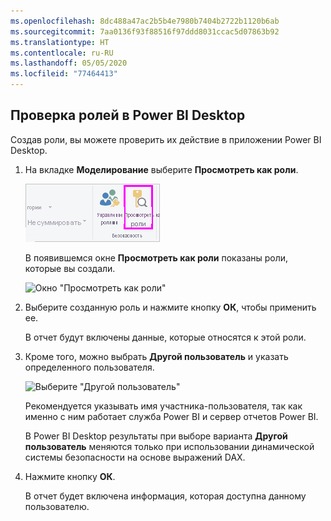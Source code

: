```yaml
---
ms.openlocfilehash: 8dc488a47ac2b5b4e7980b7404b2722b1120b6ab
ms.sourcegitcommit: 7aa0136f93f88516f97ddd8031ccac5d07863b92
ms.translationtype: HT
ms.contentlocale: ru-RU
ms.lasthandoff: 05/05/2020
ms.locfileid: "77464413"
---
```

## <a name="validate-the-roles-within-power-bi-desktop"></a>Проверка ролей в Power BI Desktop
Создав роли, вы можете проверить их действие в приложении Power BI Desktop.

1. На вкладке **Моделирование** выберите **Просмотреть как роли**. 

    ![Выберите "Просмотреть как роли"](./media/rls-desktop-view-as-roles/powerbi-desktop-rls-view-as-roles.png)

    В появившемся окне **Просмотреть как роли** показаны роли, которые вы создали.

    ![Окно "Просмотреть как роли"](./media/rls-desktop-view-as-roles/powerbi-desktop-rls-view-as-roles-dialog.png)

3. Выберите созданную роль и нажмите кнопку **ОК**, чтобы применить ее. 

   В отчет будут включены данные, которые относятся к этой роли.

4. Кроме того, можно выбрать **Другой пользователь** и указать определенного пользователя. 

    ![Выберите "Другой пользователь"](./media/rls-desktop-view-as-roles/powerbi-desktop-rls-other-user.png)

   Рекомендуется указывать имя участника-пользователя, так как именно с ним работает служба Power BI и сервер отчетов Power BI.

   В Power BI Desktop результаты при выборе варианта **Другой пользователь** меняются только при использовании динамической системы безопасности на основе выражений DAX. 

5. Нажмите кнопку **ОК**. 

   В отчет будет включена информация, которая доступна данному пользователю.




